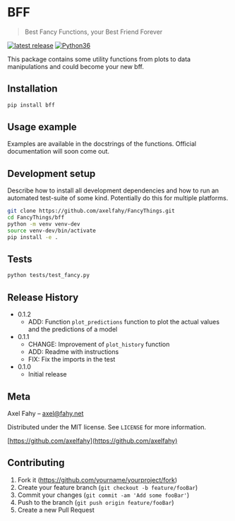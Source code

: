 # BFF
> Best Fancy Functions, your Best Friend Forever

<p align="left">
    <a href="https://pypi.org/project/bff/">
        <img src="https://img.shields.io/pypi/v/bff.svg" alt="latest release" /></a>
    <a href="https://pypi.org/project/bff/">
        <img src="https://img.shields.io/badge/python-3.6-blue.svg" alt="Python36" /></a>
</p>

This package contains some utility functions from plots to data manipulations and could become your new bff.

## Installation

```sh
pip install bff
```

## Usage example

Examples are available in the docstrings of the functions. Official documentation will soon come out.

## Development setup

Describe how to install all development dependencies and how to run an automated test-suite of some kind. Potentially do this for multiple platforms.

```sh
git clone https://github.com/axelfahy/FancyThings.git
cd FancyThings/bff
python -m venv venv-dev
source venv-dev/bin/activate
pip install -e .
```

## Tests

```sh
python tests/test_fancy.py
```

## Release History

* 0.1.2
    * ADD: Function `plot_predictions` function to plot the actual values and the predictions of a model
* 0.1.1
    * CHANGE: Improvement of `plot_history` function
    * ADD: Readme with instructions
    * FIX: Fix the imports in the test
* 0.1.0
    * Initial release

## Meta

Axel Fahy – axel@fahy.net

Distributed under the MIT license. See ``LICENSE`` for more information.

[https://github.com/axelfahy](https://github.com/axelfahy)

## Contributing

1. Fork it (<https://github.com/yourname/yourproject/fork>)
2. Create your feature branch (`git checkout -b feature/fooBar`)
3. Commit your changes (`git commit -am 'Add some fooBar'`)
4. Push to the branch (`git push origin feature/fooBar`)
5. Create a new Pull Request


